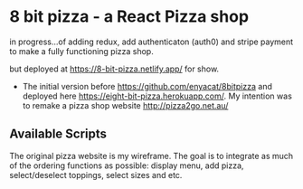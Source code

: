 # 8 bit pizza - a React Pizza shop

in progress...of adding redux, add authenticaton (auth0) and stripe payment to make a fully functioning pizza shop.

but deployed at https://8-bit-pizza.netlify.app/ for show.

- The initial version before https://github.com/enyacat/8bitpizza and deployed here https://eight-bit-pizza.herokuapp.com/. My intention was to remake a pizza shop website http://pizza2go.net.au/

## Available Scripts

The original pizza website is my wireframe. The goal is to integrate as much of the ordering functions as possible: display menu, add pizza, select/deselect toppings, select sizes and etc.
